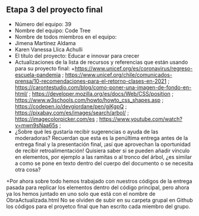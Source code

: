 ## Etapa 3 del proyecto final

- Número del equipo: 39
- Nombre del equipo: Code Tree
- Nombre de todos miembros en el equipo:
- Jimena Martínez Aldama
- Karen Vanessa Llica Achulli
- El título del proyecto: Educar e innovar para crecer
- Actualizaciones de la lista de recursos y referencias que están usando para su proyecto final:
+https://www.unicef.org/es/coronavirus/regreso-escuela-pandemia ; https://www.unicef.org/chile/comunicados-prensa/10-recomendaciones-para-el-retorno-clases-en-2021 ; https://carontestudio.com/blog/como-poner-una-imagen-de-fondo-en-html/ ; https://developer.mozilla.org/es/docs/Web/CSS/position ; https://www.w3schools.com/howto/howto_css_shapes.asp ; https://codepen.io/devgiordane/pen/gjKgpQ ; https://pixabay.com/es/images/search/arbol/ ; https://imagecolorpicker.com/es ; https://www.youtube.com/watch?v=mwn9sNaa65s ; 
- ¿Sobre qué les gustaría recibir sugerencias o ayuda de las moderadoras? Recuerdan que esta es la penúltima entrega antes de la entrega final y la presentación final, ¡así que aprovechan la oportunidad de recibir retroalimentación!
Quisiera saber si se pueden añadir vínculo en elementos, por ejemplo a las ramitas o al tronco del árbol, ¿es similar a como se pone en texto dentro del cuerpo del documento o se necesita otra cosa?

+Por ahora sobre todo hemos trabajado con nuestros códigos de la entrega pasada para replicar los elementos dentro del código principal, pero ahora ya los hemos juntado en uno solo que está con el nombre de ObraActualizada.html
No se olviden de subir en su carpeta grupal en Github los códigos para el proyetco final que han escrito cada miembro del grupo.
